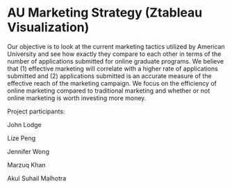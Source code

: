 # AU Marketing Strategy (Ztableau Visualization)
Our objective is to look at the current marketing tactics utilized by American University and see how exactly they compare to each other in terms of the number of applications submitted for online graduate programs. We believe that (1) effective marketing will correlate with a higher rate of applications submitted and (2) applications submitted is an accurate measure of the effective reach of the marketing campaign. We focus on the efficiency of online marketing compared to traditional marketing and whether or not online marketing is worth investing more money.

Project participants:

John Lodge

Lize Peng

Jennifer Wong

Marzuq Khan

Akul Suhail Malhotra

